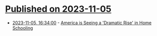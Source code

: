 # [Published on 2023-11-05](index.md)

* [2023-11-05, 16:34:00](https://news.slashdot.org/story/23/11/04/0315250/america-is-seeing-a-dramatic-rise-in-home-schooling?utm_source=rss1.0mainlinkanon&utm_medium=feed) - [America is Seeing a 'Dramatic Rise' in Home Schooling](https://news.slashdot.org/story/23/11/04/0315250/america-is-seeing-a-dramatic-rise-in-home-schooling?utm_source=rss1.0mainlinkanon&utm_medium=feed)
